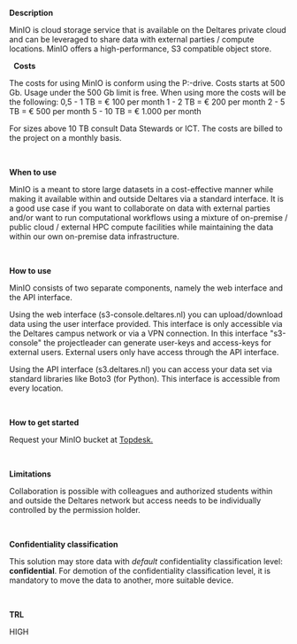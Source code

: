 **Description**

MinIO is cloud storage service that is available on the Deltares private cloud and can be leveraged to share data with external parties / compute locations. MinIO offers a high-performance, S3 compatible object store.

&nbsp;
**Costs**

The costs for using MinIO is conform using the P:-drive. Costs starts at 500 Gb. Usage under the 500 Gb limit is free. When using more the costs will be the following:
    0,5 - 1 TB = € 100 per month
    1   - 2 TB = € 200 per month
    2   - 5 TB = € 500 per month
    5   - 10 TB = € 1.000 per month

For sizes above 10 TB consult Data Stewards or ICT. The costs are billed to the project on a monthly basis.

&nbsp;

**When to use**

MinIO is a meant to store large datasets in a cost-effective manner while making it available within and outside Deltares via a standard interface. It is a good use case if you want to collaborate on data with external parties and/or want to run computational workflows using a mixture of on-premise / public cloud / external HPC compute facilities while maintaining the data within our own on-premise data infrastructure.

&nbsp;

**How to use**

MinIO consists of two separate components, namely the web interface and the API interface.

Using the web interface (s3-console.deltares.nl) you can upload/download data using the user interface provided. This interface is only accessible via the Deltares campus network or via a VPN connection. In this interface "s3-console" the projectleader can generate user-keys and access-keys for external users. External users only have access through the API interface.

Using the API interface (s3.deltares.nl) you can access your data set via standard libraries like Boto3 (for Python). This interface is accessible from every location.

&nbsp;

**How to get started**

Request your MinIO bucket at [Topdesk.](https://deltares.topdesk.net/tas/public/ssp/content/serviceflow?unid=91e77cf9cca6476abe18d141858c0a61&openedFromService=true)

&nbsp;

**Limitations**

Collaboration is possible with colleagues and authorized students within and outside the Deltares network but access needs to be individually controlled by the permission holder.

&nbsp;

**Confidentiality classification**

This solution may store data with _default_ confidentiality classification level: __confidential__. For demotion of the confidentiality classification level, it is mandatory to move the data to another, more suitable device.

&nbsp;

**TRL**

HIGH
